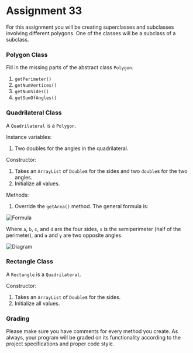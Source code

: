 # Assignment 33

For this assignment you will be creating superclasses and subclasses involving different polygons. One of the classes will be a subclass of a subclass.

### Polygon Class

Fill in the missing parts of the abstract class `Polygon`.

1. `getPerimeter()`
1. `getNumVertices()`
1. `getNumSides()`
1. `getSumOfAngles()`

### Quadrilateral Class

A `Quadrilateral` is a `Polygon`. 

Instance variables:
1. Two doubles for the angles in the quadrilateral.

Constructor:
1. Takes an `ArrayList` of `Double`s for the sides and two `double`s for the two angles.
1. Initialize all values.

Methods:
1. Override the `getArea()` method. The general formula is:

![Formula](https://i.imgur.com/qWjAIxa.png)

Where `a`, `b`, `c`, and `d` are the four sides, `s` is the semiperimeter (half of the perimeter), and `α` and `γ` are two opposite angles.

![Diagram](https://i.imgur.com/sWmZpbM.png)

### Rectangle Class

A `Rectangle` is a `Quadrilateral`.

Constructor:
1. Takes an `ArrayList` of `Double`s for the sides.
1. Initialize all values.

### Grading

Please make sure you have comments for every method you create. As always, your program will be graded on its functionality according to the project specifications and proper code style.

